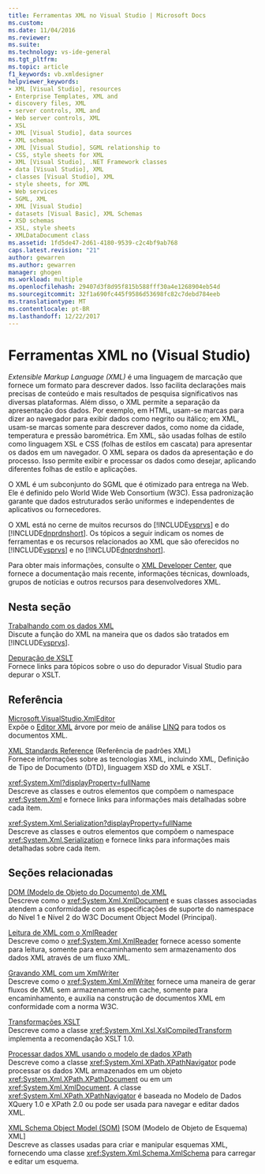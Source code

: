 ```yaml
---
title: Ferramentas XML no Visual Studio | Microsoft Docs
ms.custom: 
ms.date: 11/04/2016
ms.reviewer: 
ms.suite: 
ms.technology: vs-ide-general
ms.tgt_pltfrm: 
ms.topic: article
f1_keywords: vb.xmldesigner
helpviewer_keywords:
- XML [Visual Studio], resources
- Enterprise Templates, XML and
- discovery files, XML
- server controls, XML and
- Web server controls, XML
- XSL
- XML [Visual Studio], data sources
- XML schemas
- XML [Visual Studio], SGML relationship to
- CSS, style sheets for XML
- XML [Visual Studio], .NET Framework classes
- data [Visual Studio], XML
- classes [Visual Studio], XML
- style sheets, for XML
- Web services
- SGML, XML
- XML [Visual Studio]
- datasets [Visual Basic], XML Schemas
- XSD schemas
- XSL, style sheets
- XMLDataDocument class
ms.assetid: 1fd5de47-2d61-4180-9539-c2c4bf9ab768
caps.latest.revision: "21"
author: gewarren
ms.author: gewarren
manager: ghogen
ms.workload: multiple
ms.openlocfilehash: 29407d3f8d95f815b588fff30a4e1268904eb54d
ms.sourcegitcommit: 32f1a690fc445f9586d53698fc82c7debd784eeb
ms.translationtype: MT
ms.contentlocale: pt-BR
ms.lasthandoff: 12/22/2017
---
```

# <a name="xml-tools-in-visual-studio"></a>Ferramentas XML no (Visual Studio)
*Extensible Markup Language (XML)* é uma linguagem de marcação que fornece um formato para descrever dados. Isso facilita declarações mais precisas de conteúdo e mais resultados de pesquisa significativos nas diversas plataformas. Além disso, o XML permite a separação da apresentação dos dados. Por exemplo, em HTML, usam-se marcas para dizer ao navegador para exibir dados como negrito ou itálico; em XML, usam-se marcas somente para descrever dados, como nome da cidade, temperatura e pressão barométrica. Em XML, são usadas folhas de estilo como linguagem XSL e CSS (folhas de estilos em cascata) para apresentar os dados em um navegador. O XML separa os dados da apresentação e do processo. Isso permite exibir e processar os dados como desejar, aplicando diferentes folhas de estilo e aplicações.  
  
 O XML é um subconjunto do SGML que é otimizado para entrega na Web. Ele é definido pelo World Wide Web Consortium (W3C). Essa padronização garante que dados estruturados serão uniformes e independentes de aplicativos ou fornecedores.  
  
 O XML está no cerne de muitos recursos do [!INCLUDE[vsprvs](../code-quality/includes/vsprvs_md.md)] e do [!INCLUDE[dnprdnshort](../code-quality/includes/dnprdnshort_md.md)]. Os tópicos a seguir indicam os nomes de ferramentas e os recursos relacionados ao XML que são oferecidos no [!INCLUDE[vsprvs](../code-quality/includes/vsprvs_md.md)] e no [!INCLUDE[dnprdnshort](../code-quality/includes/dnprdnshort_md.md)].  
  
 Para obter mais informações, consulte o [XML Developer Center](http://go.microsoft.com/fwlink/?LinkID=100176), que fornece a documentação mais recente, informações técnicas, downloads, grupos de notícias e outros recursos para desenvolvedores XML.  
  
## <a name="in-this-section"></a>Nesta seção  
 [Trabalhando com os dados XML](../xml-tools/working-with-xml-data.md)  
 Discute a função do XML na maneira que os dados são tratados em [!INCLUDE[vsprvs](../code-quality/includes/vsprvs_md.md)].  
  
 [Depuração de XSLT](../xml-tools/debugging-xslt.md)  
 Fornece links para tópicos sobre o uso do depurador Visual Studio para depurar o XSLT.  
  
## <a name="reference"></a>Referência  
 [Microsoft.VisualStudio.XmlEditor](http://go.microsoft.com/fwlink/?LinkID=165699)  
 Expõe o [Editor XML](http://go.microsoft.com/fwlink/?LinkId=228249) árvore por meio de análise [LINQ](http://go.microsoft.com/fwlink/?LinkId=228250) para todos os documentos XML.  
  
 [XML Standards Reference](http://msdn.microsoft.com/en-us/79c78508-c9d0-423a-a00f-672e855de401) (Referência de padrões XML)  
 Fornece informações sobre as tecnologias XML, incluindo XML, Definição de Tipo de Documento (DTD), linguagem XSD do XML e XSLT.  
  
 <xref:System.Xml?displayProperty=fullName>  
 Descreve as classes e outros elementos que compõem o namespace <xref:System.Xml> e fornece links para informações mais detalhadas sobre cada item.  
  
 <xref:System.Xml.Serialization?displayProperty=fullName>  
 Descreve as classes e outros elementos que compõem o namespace <xref:System.Xml.Serialization> e fornece links para informações mais detalhadas sobre cada item.  
  
## <a name="related-sections"></a>Seções relacionadas  
 [DOM (Modelo de Objeto do Documento) de XML](/dotnet/standard/data/xml/xml-document-object-model-dom)  
 Descreve como o <xref:System.Xml.XmlDocument> e suas classes associadas atendem a conformidade com as especificações de suporte do namespace do Nível 1 e Nível 2 do W3C Document Object Model (Principal).  
  
 [Leitura de XML com o XmlReader](http://msdn.microsoft.com/en-us/3029834c-a27e-4331-b7aa-711924062182)  
 Descreve como o <xref:System.Xml.XmlReader> fornece acesso somente para leitura, somente para encaminhamento sem armazenamento dos dados XML através de um fluxo XML.  
  
 [Gravando XML com um XmlWriter](http://msdn.microsoft.com/en-us/ea41f72c-e1d3-4e0a-ab0f-f0eb1c27ab86)  
 Descreve como o <xref:System.Xml.XmlWriter> fornece uma maneira de gerar fluxos de XML sem armazenamento em cache, somente para encaminhamento, e auxilia na construção de documentos XML em conformidade com a norma W3C.  
  
 [Transformações XSLT](/dotnet/standard/data/xml/xslt-transformations)  
 Descreve como a classe <xref:System.Xml.Xsl.XslCompiledTransform> implementa a recomendação XSLT 1.0.  
  
 [Processar dados XML usando o modelo de dados XPath](/dotnet/standard/data/xml/process-xml-data-using-the-xpath-data-model)  
 Descreve como a classe <xref:System.Xml.XPath.XPathNavigator> pode processar os dados XML armazenados em um objeto <xref:System.Xml.XPath.XPathDocument> ou em um <xref:System.Xml.XmlDocument>. A classe <xref:System.Xml.XPath.XPathNavigator> é baseada no Modelo de Dados XQuery 1.0 e XPath 2.0 ou pode ser usada para navegar e editar dados XML.  
  
 [XML Schema Object Model (SOM)](/dotnet/standard/data/xml/xml-schema-object-model-som) [SOM (Modelo de Objeto de Esquema) XML]  
 Descreve as classes usadas para criar e manipular esquemas XML, fornecendo uma classe <xref:System.Xml.Schema.XmlSchema> para carregar e editar um esquema.